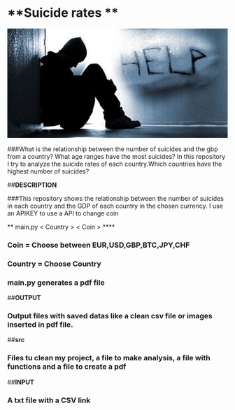 # **Suicide rates **

![Alt-Text](/INPUT/images.jpeg)

###What is the relationship between the number of suicides and the gbp from a country? What age ranges have the most suicides? In this repository I try to analyze the suicide rates of each country.Which countries have the highest number of suicides?

##**DESCRIPTION**

###This repository shows the relationship between the number of suicides in each country and the GDP of each country in the chosen currency. I use an APIKEY to use a API to change coin

** main.py < Country > < Coin > ****

###	Coin = Choose between EUR,USD,GBP,BTC,JPY,CHF
###	Country = Choose Country
###	main.py generates a pdf file

##**OUTPUT**

###	Output files with saved datas like a clean csv file or images inserted in pdf file.

##**src**

###	Files tu clean my project, a file to make analysis, a file with functions and a file to create a pdf

##**INPUT**

###	A txt file with a CSV link




